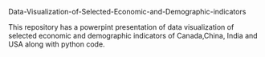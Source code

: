 Data-Visualization-of-Selected-Economic-and-Demographic-indicators

This repository has a powerpint presentation of data visualization of selected economic and demographic indicators of Canada,China, India and USA along with python code.

